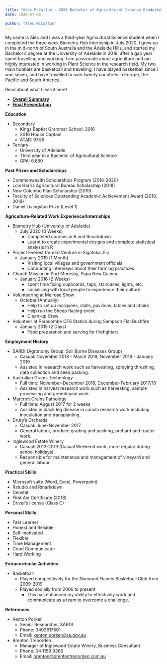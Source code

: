 ```yaml
---
title: "Alec McCallum - 2020 Bachelor of Agricultural Science Graduate"
date: 2020-07-06

author: "Alec McCallum"
---
```

My name is Alec and I was a third-year Agricultural Science student when I completed the three week Biometry Hub Internship in July 2020. I grew up in the mid-north of South Australia and the Adelaide Hills, and started my Bachelor’s degree at the University of Adelaide in 2018, after a gap year spent travelling and working. I am passionate about agriculture and am highly interested in working in Plant Science in the research field. My two main hobbies are basketball and travelling; I have played basketball since I was seven, and have travelled to over twenty countries in Europe, the Pacific and South America.

Read about what I learnt here!
- **[Overall Summary](/presentations/Alec/Overall-Summary.pdf)**
- **[Final Presentation](/presentations/Alec/Internship-Presentation.pdf)**

**Education**
- Secondary
  - Kings Baptist Grammar School, 2016
  - 2016 House Captain
  - ATAR: 97.55
- Tertiary
  - University of Adelaide
  - Third year in a Bachelor of Agricultural Science
  - GPA: 6.650

**Past Prizes and Scholarships**
- Commonwealth Scholarships Program (2018-2020)
- Lois Harris Agricultural Bureau Scholarship (2018)
- New Columbo Plan Scholarship (2019)
- Faculty of Sciences Outstanding Academic Achievement Award (2018, 2019)
- Daniel Livingston Prize (Level 1)

**Agriculture-Related Work Experience/Internships**
- Biometry Hub (University of Adelaide)
  - July 2020 (3 Weeks)
    - Completed courses in R and Rmarkdown
    - Learnt to create experimental designs and complete statistical analysis in R 
- Project Everest farmEd Venture in Sigatoka, Fiji
  - January 2019 (1 Month)
    - Visiting local villages and government officials 
    - Conducting interviews about their farming practices
- Church Mission in Port Moresby, Papu New Guinea
  - January 2016 (2 Weeks)
    - spent time fixing cupboards, taps, staircases, lights, etc.
    - socialising with local people to experience their culture
- Volunteering at Melrose Show 
  - October (Annually)
    - Help to set up marquees, stalls, pavilions, tables and chairs
    - Help run the Sheep Racing event
    - Clean-up Crew
- Volunteer at Paracombe CFS Station during Sampson Flat Bushfire
  - January 2015 (2 Days) 
    - Food preparation and serving for firefighters

**Employment History**
- SARDI (Agronomy Group, Soil Borne Diseases Group)
  - Casual: November 2018 - March 2019, November 2019 - January 2019
  - Assisted in research work such as harvesting, spraying threshing, data collection and seed packing.
- Australian Grains Technology
  - Full time: November-December 2016, December-February 2017/18
  - Assisted in harvest research work such as harvesting, sample processing and greenhouse work.
- Marcroft Grains Pathology
  - Full time: August 2017 for 2 weeks
  - Assisted in black leg disease in canola research work including inoculation and transplanting.
- Drury’s Orchards
  - Casual: June-November 2017
  - General labour, produce grading and packing, orchard and tractor work.
- Inglewood Estate Winery
  - Casual: 2013-2019 (Casual Weekend work, more regular during school holidays)
  - Responsible for maintenance and management of vineyard and general labour.

**Practical Skills**
- Microsoft suite (Word, Excel, Powerpoint)
- Rstudio and Rmarkdown
- Genstat
- First Aid Certificate (2018)
- Driver’s license (Class C)
 
**Personal Skills**
- Fast Learner
- Honest and Reliable 
- Self-motivated
- Flexible
- Time Management
- Good Communicator
- Hard Working
 
**Extracurricular Activities**
- Basketball
  - Played completitively for the Norwood Flames Basketball Club from 2009-2019
  - Played socially from 2006 to present
    - This has enhanced my ability to effectively work and communicate as a team to overcome a challenge.
 
**References**
- Kenton Porker
  - Senior Researcher, SARDI
  - Phone: 0403617501
  - Email: kenton.porker@sa.gov.au 
- Brenton Trenorden
  - Manager of Inglewood Estate Winery, Business Consultant 
  - Phone: 04 1159 8366
  - Email: brenton@brentontrenorden.com.au 

